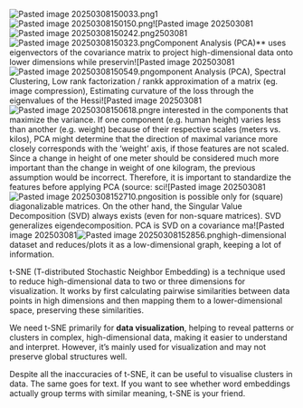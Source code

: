 
![Pasted image 20250308150033.png](ml_interview_prep_notes/Interview_prep/Math/Q&A/attachments/Pasted%20image%2020250308150033.png)1![Pasted image 20250308150150.png](../../../../Q&A/attachments/Pasted%20image%2020250308150150.png)![Pasted image 202503081![Pasted image 20250308150242.png](ml_interview_prep_notes/Interview_prep/Math/Q&A/attachments/Pasted%20image%2020250308150242.png)2503081![Pasted image 20250308150323.png](../../../../Q&A/attachments/Pasted%20image%2020250308150323.png)Component Analysis (PCA)** uses eigenvectors of the covariance matrix to project high-dimensional data onto lower dimensions while preservin![Pasted image 202503081![Pasted image 20250308150549.png](ml_interview_prep_notes/Interview_prep/Math/Q&A/attachments/Pasted%20image%2020250308150549.png)omponent Analysis (PCA), Spectral Clustering, Low rank factorization / rankk approximation of a matrix (eg. image compression), Estimating curvature of the loss through the eigenvalues of the Hessi![Pasted image 202503081![Pasted image 20250308150618.png](../../../../Q&A/attachments/Pasted%20image%2020250308150618.png)re interested in the components that maximize the variance. If one component (e.g. human height) varies less than another (e.g. weight) because of their respective scales (meters vs. kilos), PCA might determine that the direction of maximal variance more closely corresponds with the ‘weight’ axis, if those features are not scaled. Since a change in height of one meter should be considered much more important than the change in weight of one kilogram, the previous assumption would be incorrect. Therefore, it is important to standardize the features before applying PCA (source: sci![Pasted image 202503081![Pasted image 20250308152710.png](ml_interview_prep_notes/Interview_prep/Math/Q&A/attachments/Pasted%20image%2020250308152710.png)osition is possible only for (square) diagonalizable matrices. On the other hand, the Singular Value Decomposition (SVD) always exists (even for non-square matrices).
SVD generalizes eigendecomposition.
PCA is SVD on a covariance ma![Pasted image 202503081![Pasted image 20250308152856.png](../../../../Q&A/attachments/Pasted%20image%2020250308152856.png)high-dimensional dataset and reduces/plots it as a low-dimensional graph, keeping a lot of information.

t-SNE (T-distributed Stochastic Neighbor Embedding) is a technique used to reduce high-dimensional data to two or three dimensions for visualization. It works by first calculating pairwise similarities between data points in high dimensions and then mapping them to a lower-dimensional space, preserving these similarities. 

We need t-SNE primarily for **data visualization**, helping to reveal patterns or clusters in complex, high-dimensional data, making it easier to understand and interpret. However, it’s mainly used for visualization and may not preserve global structures well.
  
Despite all the inaccuracies of t-SNE, it can be useful to visualise clusters in data. The same goes for text. If you want to see whether word embeddings actually group terms with similar meaning, t-SNE is your friend.
